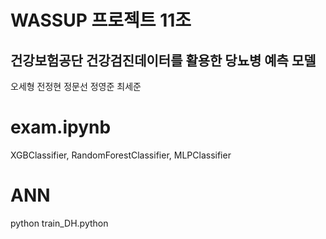 # WASSUP 프로젝트 11조
## 건강보험공단 건강검진데이터를 활용한 당뇨병 예측 모델

오세형
전정현
정문선
정영준
최세준

# exam.ipynb
XGBClassifier, RandomForestClassifier, MLPClassifier

# ANN
python train_DH.python
